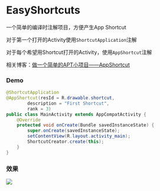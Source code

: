 # EasyShortcuts
一个简单的编译时注解项目，方便产生App Shortcut

对于第一个打开的Activity使用`ShortcutApplication`注解

对于每个希望用Shortcut打开的Activity，使用`AppShortcut`注解

相关博客：[做一个简单的APT小项目——AppShortcut](http://www.jianshu.com/p/46fcb9f8d93a)

### Demo
```java
@ShortcutApplication
@AppShortcut(resId = R.drawable.shortcut,
        description = "First Shortcut",
        rank = 3)
public class MainActivity extends AppCompatActivity {
    @Override
    protected void onCreate(Bundle savedInstanceState) {
        super.onCreate(savedInstanceState);
        setContentView(R.layout.activity_main);
        ShortcutCreator.create(this);
    }
}
```
### 效果
![](https://github.com/wuapnjie/EasyShortcuts/blob/master/screenshots/shortcut.gif)


